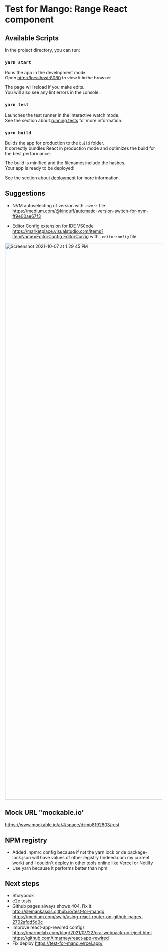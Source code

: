 # Test for Mango: Range React component
## Available Scripts

In the project directory, you can run:

### `yarn start`

Runs the app in the development mode.\
Open [http://localhost:8080](http://localhost:3000) to view it in the browser.

The page will reload if you make edits.\
You will also see any lint errors in the console.

### `yarn test`

Launches the test runner in the interactive watch mode.\
See the section about [running tests](https://facebook.github.io/create-react-app/docs/running-tests) for more information.

### `yarn build`

Builds the app for production to the `build` folder.\
It correctly bundles React in production mode and optimizes the build for the best performance.

The build is minified and the filenames include the hashes.\
Your app is ready to be deployed!

See the section about [deployment](https://facebook.github.io/create-react-app/docs/deployment) for more information.

## Suggestions

- NVM autoselecting of version with `.nvmrc` file https://medium.com/@kinduff/automatic-version-switch-for-nvm-ff9e00ae67f3


- Editor Config extension for IDE VSCode https://marketplace.visualstudio.com/items?itemName=EditorConfig.EditorConfig with `.editorconfig` file

<img width="1792" alt="Screenshot 2021-10-07 at 1 29 45 PM" src="https://user-images.githubusercontent.com/5224903/136384876-1db05833-9aaa-42a8-a35d-27ba91236f43.png">


## Mock URL "mockable.io"

https://www.mockable.io/a/#/space/demo8192803/rest


## NPM registry

- Added .npmrc config because if not the yarn.lock or de package-lock.json will have values of other registry (Indeed.com my current work) and I couldn't deploy in other tools online like Vercel or Netlify
- Use yarn because it performs better than npm

## Next steps

- Storybook
- e2e tests
- Github pages always shows 404. Fix it. http://slemankassis.github.io/test-for-mango https://medium.com/swlh/using-react-router-on-github-pages-2702afdd5d0c
- Improve react-app-rewired configs. https://marmelab.com/blog/2021/07/22/cra-webpack-no-eject.html https://github.com/timarney/react-app-rewired
- Fix deploy https://test-for-mang.vercel.app/
